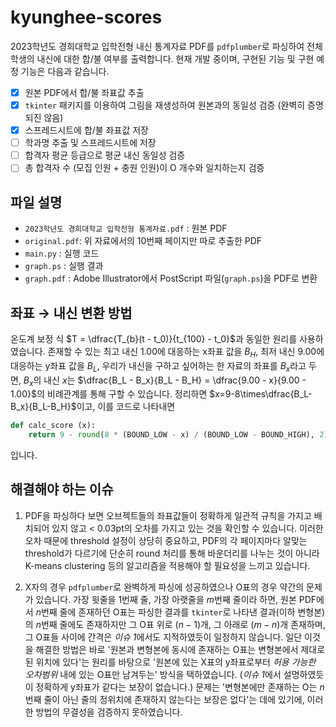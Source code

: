 # kyunghee-scores
2023학년도 경희대학교 입학전형 내신 통계자료 PDF를 `pdfplumber`로 파싱하여 전체 학생의 내신에 대한 합/불 여부를 출력합니다.
현재 개발 중이며, 구현된 기능 및 구현 예정 기능은 다음과 같습니다.
- [x] 원본 PDF에서 합/불 좌표값 추출
- [x] `tkinter` 패키지를 이용하여 그림을 재생성하여 원본과의 동일성 검증 (완벽히 증명되진 않음)
- [x] 스프레드시트에 합/불 좌표값 저장
- [ ] 학과명 추출 및 스프레드시트에 저장
- [ ] 합격자 평균 등급으로 평균 내신 동일성 검증
- [ ] 총 합격자 수 (모집 인원 + 충원 인원)이 O 개수와 일치하는지 검증

## 파일 설명
* `2023학년도 경희대학교 입학전형 통계자료.pdf` : 원본 PDF
* `original.pdf`: 위 자료에서의 10번째 페이지만 따로 추출한 PDF
* `main.py` : 실행 코드
* `graph.ps` : 실행 결과
* `graph.pdf` : Adobe Illustrator에서 PostScript 파일(`graph.ps`)을 PDF로 변환

## 좌표 → 내신 변환 방법
온도계 보정 식 $T = \dfrac{T_{b}(t - t_0)}{t_{100} - t_0}$과 동일한 원리를 사용하였습니다.
존재할 수 있는 최고 내신 1.00에 대응하는 x좌표 값을 $B_H$, 최저 내신 9.00에 대응하는 y좌표 값을 $B_L$, 우리가 내신을 구하고 싶어하는 한 자료의 좌표를 $B_x$라고 두면, $B_x$의 내신 $x$는 $\dfrac{B_L - B_x}{B_L - B_H} = \dfrac{9.00 - x}{9.00 - 1.00}$의 비례관계를 통해 구할 수 있습니다. 정리하면 $x=9-8\times\dfrac{B_L-B_x}{B_L-B_H}$이고, 이를 코드로 나타내면
```python
def calc_score (x):
    return 9 - round(8 * (BOUND_LOW - x) / (BOUND_LOW - BOUND_HIGH), 2)
```
입니다.

## 해결해야 하는 이슈
1. PDF을 파싱하다 보면 오브젝트들의 좌표값들이 정확하게 일관적 규칙을 가지고 배치되어 있지 않고 < 0.03pt의 오차를 가지고 있는 것을 확인할 수 있습니다. 이러한 오차 때문에 threshold 설정이 상당히 중요하고, PDF의 각 페이지마다 알맞는 threshold가 다르기에 단순히 round 처리를 통해 바운더리를 나누는 것이 아니라 K-means clustering 등의 알고리즘을 적용해야 할 필요성을 느끼고 있습니다.

2. X자의 경우 `pdfplumber`로 완벽하게 파싱에 성공하였으나 O표의 경우 약간의 문제가 있습니다. 가장 윗줄을 $1$번째 줄, 가장 아랫줄을 $m$번째 줄이라 하면, 원본 PDF에서 $n$번째 줄에 존재하던 O표는 파싱한 결과를 `tkinter`로 나타낸 결과(이하 변형본)의 $n$번째 줄에도 존재하지만 그 O표 위로 $(n - 1)$개, 그 아래로 $(m - n)$개 존재하며, 그 O표들 사이에 간격은 *이슈 1*에서도 지적하였듯이 일정하지 않습니다. 일단 이것을 해결한 방법은 바로 '원본과 변형본에 동시에 존재하는 O표는 변형본에서 제대로 된 위치에 있다'는 원리를 바탕으로 '원본에 있는 X표의 y좌표로부터 *허용 가능한 오차범위* 내에 있는 O표만 남겨두는' 방식을 택하였습니다. (*이슈 1*에서 설명하였듯이 정확하게 y좌표가 같다는 보장이 없습니다.) 문제는 '변형본에만 존재하는 O는 $n$번째 줄이 아닌 줄의 정위치에 존재하지 않는다는 보장은 없다'는 데에 있기에, 이러한 방법의 무결성을 검증하지 못하였습니다.